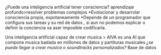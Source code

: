 ¿Puede una inteligencia artificial tener consciencia?
aprendizaje profundo>resolver problemas complejos
 *Evolucionar y desarrolar consciencia propia, expotaneamente
 *Depende de un programador que configura sus tareas y su red de datos , si aun no podemos explicar o definir la conciencia va aser imposible codificarla.
 
 Una inteligancia artificial capaz de crear musica >
 AIVA es una AI que compone musica badada en miillones de datos y partituras musicales 
 *¿se puede llegar a crear musica o soundtracks personalizados?*
 Base de datos 
 